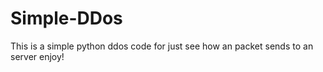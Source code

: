 # Simple-DDos
This is a simple python ddos code for just see how an packet sends to an server enjoy!
